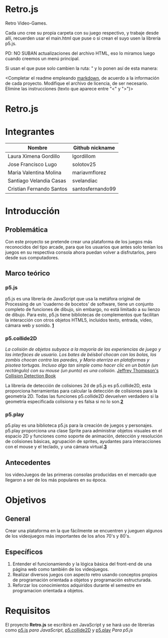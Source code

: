 # Retro.js
Retro Video-Games.
  
  
  
  
  Cada uno cree su propia carpeta con su juego respectivo, y trabaje desde allí, recuerden usar el main.html que puse o si crean el suyo     usen la librería p5.js.
  
  
  
  PD: NO SUBAN actualizaciones del archivo HTML, eso lo miramos luego cuando creemos un menú principal.
  
  
  
  
  
  Si usan el que puse solo cambien la ruta: "<script src="pacman/pacman.js"></script> y lo ponen así de esta manera:                                                                                                                                                                            
  <script src="carpeta/nombre-archivo"></script>

  <Completar el readme empleando [markdown](https://guides.github.com/features/mastering-markdown/), de acuerdo a la información de cada proyecto. Modifique el archivo de licencia, de ser necesario. Elimine las instrucciones (texto que aparece entre "<" y ">")>

# Retro.js

# Integrantes

| Nombre | Github nickname |
|--------|-----------------|
| Laura Ximena Gordillo | lgordillom |
| Jose Francisco Lugo | solotov25 |
| Maria Valentina Molina | mariavmflorez |
| Santiago Velandia Casas | svelandiac |
| Cristian Fernando Santos | santosfernando99 |

# Introducción

## Problemática

Con este proyecto se pretende crear una plataforma de los juegos más reconocidos del tipo arcade, para que los usuarios que antes solo tenían los juegos en su respectiva consola ahora puedan volver a disfrutarlos, pero desde sus computadores.


## Marco teórico
### p5.js

p5.js es una librería de JavaScript que usa la metáfora original de Processing de un 'cuaderno de bocetos' de software, tiene  un conjunto completo de funciones de dibujo, sin embargo, no está limitado a su lienzo de dibujo. Para esto, p5.js tiene bibliotecas de complementos que facilitan la interacción con otros objetos HTML5, incluidos texto, entrada, video, cámara web y sonido. **[1](https://p5js.org/)**

### p5.collide2D

*La colisión de objetos subyace a la mayoría de las experiencias de juego y las interfaces de usuario. Los bates de béisbol chocan con las bolas, los zombis chocan contra las paredes, y Mario aterriza en plataformas y pisotea tortugas. Incluso algo tan simple como hacer clic en un botón (un rectángulo) con su mouse (un punto) es una colisión.* [ Jeffrey Thompson's Collision Detection Book](http://www.jeffreythompson.org/collision-detection/)

La librería de detección de colisiones 2d de p5.js es p5.collide2D, esta proporciona herramientas para calcular la detección de colisiones para la geometría 2D. Todas las funciones p5.collide2D devuelven verdadero si la geometría especificada colisiona y es falsa si no lo son.**[2](https://github.com/bmoren/p5.collide2D)**

### p5.play


p5.play es una biblioteca p5.js para la creación de juegos y personajes. p5.play proporciona una clase Sprite para administrar objetos visuales en el espacio 2D y funciones como soporte de animación, detección y resolución de colisiones básicas, agrupación de sprites, ayudantes para interacciones con el mouse y el teclado, y una cámara virtual.**[3](http://p5play.molleindustria.org/)**

## Antecedentes

los videoJuegos de las primeras consolas producidas en el mercado que llegaron  a ser de los más populares en su época. 

# Objetivos

## General

Crear una plataforma en la que fácilmente se encuentren y jueguen algunos de los videojuegos más importantes de los años 70's y 80's.

## Específicos

1. Entender el funcionamiendo y la lógica básica del front-end de una página web como también de los videojuegos.
2. Realizar diversos juegos con aspecto retro usando conceptos propios de programación orientada a objetos y programación estructurada.
3. Reforzar los conocimientos adquiridos durante el semestre en programacion orientada a objetos.

# Requisitos

El proyecto **Retro.js** se escribirá en JavaScript y se hará uso de librerías como [p5.js][] *para JavaScript*, [p5.collide2D][] y [p5.play][] *Para p5.js*

[p5.js]:https://p5js.org/
[p5.collide2D]:https://github.com/bmoren/p5.collide2D
[p5.play]:http://p5play.molleindustria.org/
